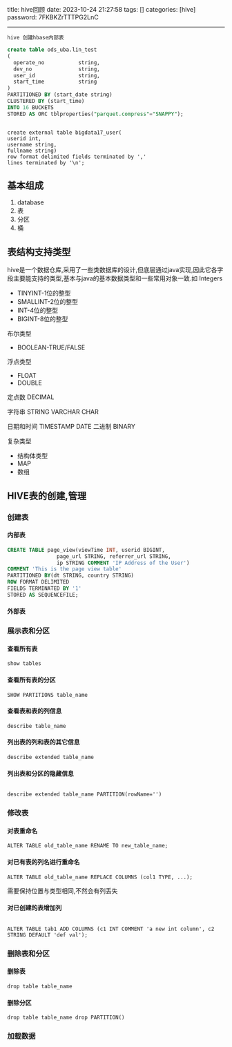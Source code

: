 title: hive回顾 
date: 2023-10-24 21:27:58 
tags: []
categories: [hive]
password: 7FKBKZrTTTPG2LnC

---
 <!--more-->


 `hive 创建hbase内部表`


 ```sql
 create table ods_uba.lin_test
(
   operate_no           string,
   dev_no               string,
   user_id              string,
   start_time           string
)
PARTITIONED BY (start_date string) 
 CLUSTERED BY (start_time)
 INTO 16 BUCKETS
 STORED AS ORC tblproperties("parquet.compress"="SNAPPY");

 ```



```

create external table bigdata17_user(
userid int,
username string,
fullname string)  
row format delimited fields terminated by ','   
lines terminated by '\n';

```


## 基本组成

1. database
2. 表
3. 分区
4. 桶

## 表结构支持类型
hive是一个数据仓库,采用了一些类数据库的设计,但底层通过java实现,因此它各字段主要能支持的类型,基本与java的基本数据类型和一些常用对象一致.如
 Integers
   * TINYINT-1位的整型
   * SMALLINT-2位的整型
   * INT-4位的整型
   * BIGINT-8位的整型

布尔类型
   * BOOLEAN-TRUE/FALSE

浮点类型
   * FLOAT
   * DOUBLE

定点数
   DECIMAL

字符串
   STRING
   VARCHAR
   CHAR

日期和时间
   TIMESTAMP
   DATE
二进制
   BINARY

 复杂类型
- 结构体类型
- MAP
- 数组


## HIVE表的创建,管理

### 创建表

#### 内部表

```sql
CREATE TABLE page_view(viewTime INT, userid BIGINT,
                page_url STRING, referrer_url STRING,
                ip STRING COMMENT 'IP Address of the User')
COMMENT 'This is the page view table'
PARTITIONED BY(dt STRING, country STRING)
ROW FORMAT DELIMITED
FIELDS TERMINATED BY '1'
STORED AS SEQUENCEFILE;
```


#### 外部表


### 展示表和分区

#### 查看所有表

```
show tables
```

#### 查看所有表的分区
```
SHOW PARTITIONS table_name
```

#### 查看表和表的列信息

```
describe table_name
```

#### 列出表的列和表的其它信息

```
describe extended table_name
```
#### 列出表和分区的隐藏信息

```

describe extended table_name PARTITION(rowName='')

```

### 修改表

#### 对表重命名

```
ALTER TABLE old_table_name RENAME TO new_table_name;
```
#### 对已有表的列名进行重命名

```
ALTER TABLE old_table_name REPLACE COLUMNS (col1 TYPE, ...);
```
需要保持位置与类型相同,不然会有列丢失

#### 对已创建的表增加列

```

ALTER TABLE tab1 ADD COLUMNS (c1 INT COMMENT 'a new int column', c2 STRING DEFAULT 'def val');

```
### 删除表和分区
#### 删除表

```
drop table table_name
```
#### 删除分区

``` 
drop table table_name drop PARTITION()
```

### 加载数据



